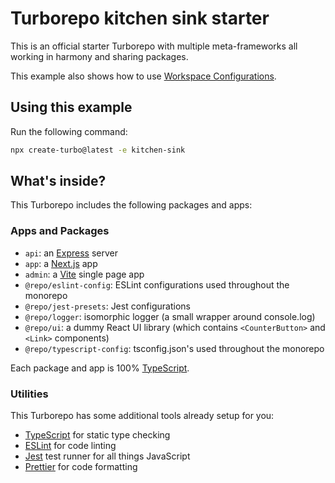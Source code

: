 # Turborepo kitchen sink starter

This is an official starter Turborepo with multiple meta-frameworks all working in harmony and sharing packages.

This example also shows how to use [Workspace Configurations](https://turbo.build/repo/docs/core-concepts/monorepos/configuring-workspaces).

## Using this example

Run the following command:

```sh
npx create-turbo@latest -e kitchen-sink
```

## What's inside?

This Turborepo includes the following packages and apps:

### Apps and Packages

- `api`: an [Express](https://expressjs.com/) server
- `app`: a [Next.js](https://nextjs.org/) app
- `admin`: a [Vite](https://vitejs.dev/) single page app
- `@repo/eslint-config`: ESLint configurations used throughout the monorepo
- `@repo/jest-presets`: Jest configurations
- `@repo/logger`: isomorphic logger (a small wrapper around console.log)
- `@repo/ui`: a dummy React UI library (which contains `<CounterButton>` and `<Link>` components)
- `@repo/typescript-config`: tsconfig.json's used throughout the monorepo

Each package and app is 100% [TypeScript](https://www.typescriptlang.org/).

### Utilities

This Turborepo has some additional tools already setup for you:

- [TypeScript](https://www.typescriptlang.org/) for static type checking
- [ESLint](https://eslint.org/) for code linting
- [Jest](https://jestjs.io) test runner for all things JavaScript
- [Prettier](https://prettier.io) for code formatting
